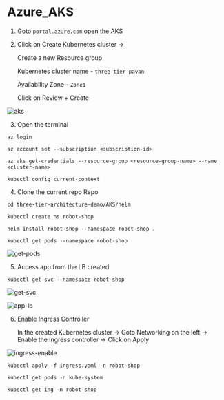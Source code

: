 # Azure_AKS

1. Goto `portal.azure.com` open the AKS


2. Click on Create Kubernetes cluster -> 

    Create a new Resource group 
    
    Kubernetes cluster name - `three-tier-pavan`
    
    Availability Zone - `Zone1`
    
    Click on Review + Create

![aks](https://github.com/Pavan-1997/Azure_AKS/assets/32020205/bbaf8d05-671e-4779-9ed3-dbb9bc694efb)


3. Open the terminal

```
az login
```
```
az account set --subscription <subscription-id>
```
```
az aks get-credentials --resource-group <resource-group-name> --name <cluster-name>
```
```
kubectl config current-context
```

4. Clone the current repo Repo 

```
cd three-tier-architecture-demo/AKS/helm
```
```
kubectl create ns robot-shop
```
```
helm install robot-shop --namespace robot-shop .
```
```
kubectl get pods --namespace robot-shop
```
![get-pods](https://github.com/Pavan-1997/Azure_AKS/assets/32020205/119e9c01-9842-4dd7-82a9-1885959afd60)


5. Access app from the LB created

```
kubectl get svc --namespace robot-shop
```
![get-svc](https://github.com/Pavan-1997/Azure_AKS/assets/32020205/d6fdadf5-78e7-4bee-9e2b-b0b896822372)

![app-lb](https://github.com/Pavan-1997/Azure_AKS/assets/32020205/163b58ef-5041-4c7c-944f-b5a6e6557a2f)


6. Enable Ingress Controller 

    In the created Kubernetes cluster -> Goto Networking on the left -> Enable the ingress controller -> Click on Apply 

![ingress-enable](https://github.com/Pavan-1997/Azure_AKS/assets/32020205/69136eec-948f-4913-b895-d9d75475ae4b)

```
kubectl apply -f ingress.yaml -n robot-shop
```
```
kubectl get pods -n kube-system
```
```
kubectl get ing -n robot-shop
```

